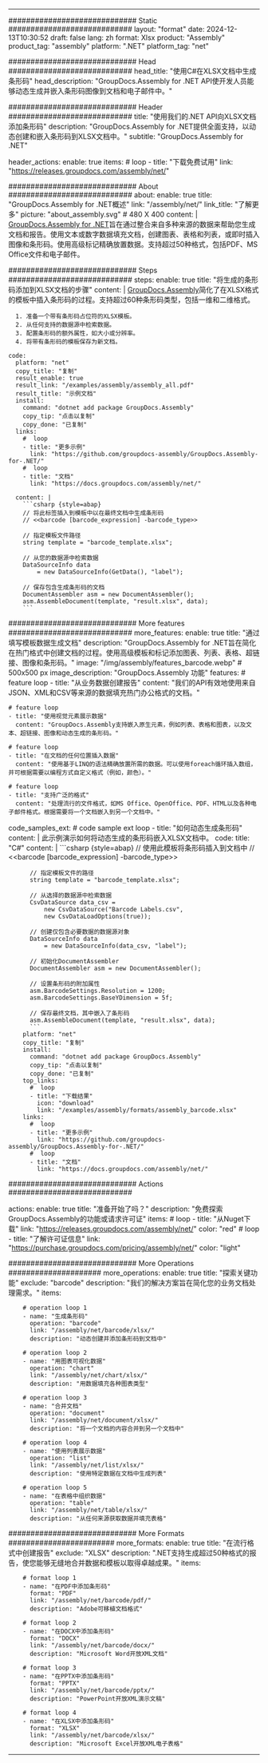 



---
############################# Static ############################
layout: "format"
date:  2024-12-13T10:30:52
draft: false
lang: zh
format: Xlsx
product: "Assembly"
product_tag: "assembly"
platform: ".NET"
platform_tag: "net"

############################# Head ############################
head_title: "使用C#在XLSX文档中生成条形码"
head_description: "GroupDocs.Assembly for .NET API使开发人员能够动态生成并嵌入条形码图像到文档和电子邮件中。"

############################# Header ############################
title: "使用我们的.NET API向XLSX文档添加条形码" 
description: "GroupDocs.Assembly for .NET提供全面支持，以动态创建和嵌入条形码到XLSX文档中。"
subtitle: "GroupDocs.Assembly for .NET" 

header_actions:
  enable: true
  items:
    #  loop
    - title: "下载免费试用"
      link: "https://releases.groupdocs.com/assembly/net/"
      
############################# About ############################
about:
    enable: true
    title: "GroupDocs.Assembly for .NET概述"
    link: "/assembly/net/"
    link_title: "了解更多"
    picture: "about_assembly.svg" # 480 X 400
    content: |
       [GroupDocs.Assembly for .NET](/assembly/net/)旨在通过整合来自多种来源的数据来帮助您生成文档和报告。使用文本或数字数据填充文档，创建图表、表格和列表，或即时插入图像和条形码。使用高级标记精确放置数据。支持超过50种格式，包括PDF、MS Office文件和电子邮件。

############################# Steps ############################
steps:
    enable: true
    title: "将生成的条形码添加到XLSX文档的步骤"
    content: |
      [GroupDocs.Assembly](/assembly/net/)简化了在XLSX格式的模板中插入条形码的过程。支持超过60种条形码类型，包括一维和二维格式。
      
      1. 准备一个带有条形码占位符的XLSX模板。
      2. 从任何支持的数据源中检索数据。
      3. 配置条形码的额外属性，如大小或分辨率。
      4. 将带有条形码的模板保存为新文档。
   
    code:
      platform: "net"
      copy_title: "复制"
      result_enable: true
      result_link: "/examples/assembly/assembly_all.pdf"
      result_title: "示例文档"
      install:
        command: "dotnet add package GroupDocs.Assembly"
        copy_tip: "点击以复制"
        copy_done: "已复制"
      links:
        #  loop
        - title: "更多示例"
          link: "https://github.com/groupdocs-assembly/GroupDocs.Assembly-for-.NET/"
        #  loop
        - title: "文档"
          link: "https://docs.groupdocs.com/assembly/net/"
          
      content: |
        ```csharp {style=abap}
        // 将此标签插入到模板中以在最终文档中生成条形码
        // <<barcode [barcode_expression] -barcode_type>>

        // 指定模板文件路径
        string template = "barcode_template.xlsx";

        // 从您的数据源中检索数据
        DataSourceInfo data 
            = new DataSourceInfo(GetData(), "label");

        // 保存包含生成条形码的文档
        DocumentAssembler asm = new DocumentAssembler();
        asm.AssembleDocument(template, "result.xlsx", data);
        ```            

############################# More features ############################
more_features:
  enable: true
  title: "通过填写模板数据生成文档"
  description: "GroupDocs.Assembly for .NET旨在简化在热门格式中创建文档的过程。使用高级模板和标记添加图表、列表、表格、超链接、图像和条形码。"
  image: "/img/assembly/features_barcode.webp" # 500x500 px
  image_description: "GroupDocs.Assembly 功能"
  features:
    # feature loop
    - title: "从业务数据创建报告"
      content: "我们的API有效地使用来自JSON、XML和CSV等来源的数据填充热门办公格式的文档。"

    # feature loop
    - title: "使用视觉元素展示数据"
      content: "GroupDocs.Assembly支持嵌入原生元素，例如列表、表格和图表，以及文本、超链接、图像和动态生成的条形码。"

    # feature loop
    - title: "在文档的任何位置插入数据"
      content: "使用基于LINQ的语法精确放置所需的数据。可以使用foreach循环插入数组，并可根据需要以编程方式自定义格式（例如，颜色）。"

    # feature loop
    - title: "支持广泛的格式"
      content: "处理流行的文件格式，如MS Office、OpenOffice、PDF、HTML以及各种电子邮件格式。根据需要将一个文档嵌入到另一个文档中。"
      
  code_samples_ext:
    # code sample ext loop
    - title: "如何动态生成条形码"
      content: |
        此示例演示如何将动态生成的条形码嵌入XLSX文档中。
      code:
        title: "C#"
        content: |
          ```csharp {style=abap}
          // 使用此模板将条形码插入到文档中
          // <<barcode [barcode_expression] -barcode_type>>

          // 指定模板文件的路径
          string template = "barcode_template.xlsx";

          // 从选择的数据源中检索数据
          CsvDataSource data_csv =
              new CsvDataSource("Barcode Labels.csv", 
              new CsvDataLoadOptions(true));

          // 创建仅包含必要数据的数据源对象
          DataSourceInfo data 
              = new DataSourceInfo(data_csv, "label");

          // 初始化DocumentAssembler
          DocumentAssembler asm = new DocumentAssembler();

          // 设置条形码的附加属性
          asm.BarcodeSettings.Resolution = 1200;
          asm.BarcodeSettings.BaseYDimension = 5f;

          // 保存最终文档，其中嵌入了条形码
          asm.AssembleDocument(template, "result.xlsx", data);
          ```
        platform: "net"
        copy_title: "复制"
        install:
          command: "dotnet add package GroupDocs.Assembly"
          copy_tip: "点击以复制"
          copy_done: "已复制"
        top_links:
          #  loop
          - title: "下载结果"
            icon: "download"
            link: "/examples/assembly/formats/assembly_barcode.xlsx"
        links:
          #  loop
          - title: "更多示例"
            link: "https://github.com/groupdocs-assembly/GroupDocs.Assembly-for-.NET/"
          #  loop
          - title: "文档"
            link: "https://docs.groupdocs.com/assembly/net/"
            

            


############################# Actions ############################

actions:
  enable: true
  title: "准备开始了吗？"
  description: "免费探索GroupDocs.Assembly的功能或请求许可证"
  items:
    #  loop
    - title: "从Nuget下载"
      link: "https://releases.groupdocs.com/assembly/net/"
      color: "red"
        #  loop
    - title: "了解许可证信息"
      link: "https://purchase.groupdocs.com/pricing/assembly/net/"
      color: "light"


############################# More Operations #####################
more_operations:
    enable: true
    title: "探索关键功能"
    exclude: "barcode"
    description: "我们的解决方案旨在简化您的业务文档处理需求。"
    items: 
          
        # operation loop 1
        - name: "生成条形码"
          operation: "barcode"
          link: "/assembly/net/barcode/xlsx/"
          description: "动态创建并添加条形码到文档中"

        # operation loop 2
        - name: "用图表可视化数据"
          operation: "chart"
          link: "/assembly/net/chart/xlsx/"
          description: "用数据填充各种图表类型"

        # operation loop 3
        - name: "合并文档"
          operation: "document"
          link: "/assembly/net/document/xlsx/"
          description: "将一个文档的内容合并到另一个文档中"

        # operation loop 4
        - name: "使用列表展示数据"
          operation: "list"
          link: "/assembly/net/list/xlsx/"
          description: "使用特定数据在文档中生成列表"

        # operation loop 5
        - name: "在表格中组织数据"
          operation: "table"
          link: "/assembly/net/table/xlsx/"
          description: "从任何来源获取数据并填充表格"
         
          
############################# More Formats ########################
more_formats:
    enable: true
    title: "在流行格式中创建报告"
    exclude: "XLSX"
    description: ".NET支持生成超过50种格式的报告，使您能够无缝地合并数据和模板以取得卓越成果。"
    items: 
          
        # format loop 1
        - name: "在PDF中添加条形码"
          format: "PDF"
          link: "/assembly/net/barcode/pdf/"
          description: "Adobe可移植文档格式"
          
        # format loop 2
        - name: "在DOCX中添加条形码"
          format: "DOCX"
          link: "/assembly/net/barcode/docx/"
          description: "Microsoft Word开放XML文档"
          
        # format loop 3
        - name: "在PPTX中添加条形码"
          format: "PPTX"
          link: "/assembly/net/barcode/pptx/"
          description: "PowerPoint开放XML演示文稿"
          
        # format loop 4
        - name: "在XLSX中添加条形码"
          format: "XLSX"
          link: "/assembly/net/barcode/xlsx/"
          description: "Microsoft Excel开放XML电子表格"


          

---